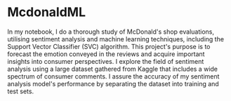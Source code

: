 # McdonaldML
In my notebook, I do a thorough study of McDonald's shop evaluations, utilising sentiment analysis and machine learning techniques, including the Support Vector Classifier (SVC) algorithm. 
This project's purpose is to forecast the emotion conveyed in the reviews and acquire important insights into consumer perspectives. I explore the field of sentiment analysis using a large dataset gathered from Kaggle that includes a wide spectrum of consumer comments. 
I assure the accuracy of my sentiment analysis model's performance by separating the dataset into training and test sets.
